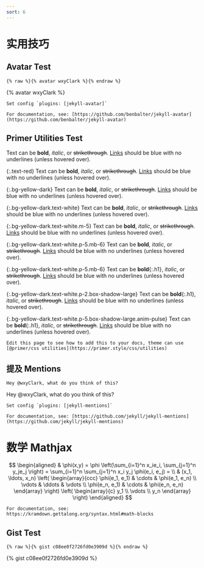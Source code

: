 ```yaml
---
sort: 6
---
```


# 实用技巧


## Avatar Test

```
{% raw %}{% avatar wxyClark %}{% endraw %}
```

{% avatar wxyClark %}

```tip
Set config `plugins: [jekyll-avatar]`

For documentation, see: [https://github.com/benbalter/jekyll-avatar](https://github.com/benbalter/jekyll-avatar)
```


## Primer Utilities Test

Text can be **bold**, _italic_, or ~~strikethrough~~. [Links](https://github.com) should be blue with no underlines (unless hovered over).

{:.text-red}
Text can be **bold**, _italic_, or ~~strikethrough~~. [Links](https://github.com) should be blue with no underlines (unless hovered over).

{:.bg-yellow-dark}
Text can be **bold**, _italic_, or ~~strikethrough~~. [Links](https://github.com) should be blue with no underlines (unless hovered over).

{:.bg-yellow-dark.text-white}
Text can be **bold**, _italic_, or ~~strikethrough~~. [Links](https://github.com) should be blue with no underlines (unless hovered over).

{:.bg-yellow-dark.text-white.m-5}
Text can be **bold**, _italic_, or ~~strikethrough~~. [Links](https://github.com) should be blue with no underlines (unless hovered over).

{:.bg-yellow-dark.text-white.p-5.mb-6}
Text can be **bold**, _italic_, or ~~strikethrough~~. [Links](https://github.com) should be blue with no underlines (unless hovered over).

{:.bg-yellow-dark.text-white.p-5.mb-6}
Text can be **bold**{:.h1}, _italic_, or ~~strikethrough~~. [Links](https://github.com) should be blue with no underlines (unless hovered over).

{:.bg-yellow-dark.text-white.p-2.box-shadow-large}
Text can be **bold**{:.h1}, _italic_, or ~~strikethrough~~. [Links](https://github.com) should be blue with no underlines (unless hovered over).

{:.bg-yellow-dark.text-white.p-5.box-shadow-large.anim-pulse}
Text can be **bold**{:.h1}, _italic_, or ~~strikethrough~~. [Links](https://github.com) should be blue with no underlines (unless hovered over).

```tip
Edit this page to see how to add this to your docs, theme can use [@primer/css utilities](https://primer.style/css/utilities)
```


## 提及 Mentions
```
Hey @wxyClark, what do you think of this?
```

Hey @wxyClark, what do you think of this?

```tip
Set config `plugins: [jekyll-mentions]`

For documentation, see: [https://github.com/jekyll/jekyll-mentions](https://github.com/jekyll/jekyll-mentions)
```


# 数学 Mathjax

$$
\begin{aligned}
& \phi(x,y) = \phi \left(\sum_{i=1}^n x_ie_i, \sum_{j=1}^n y_je_j \right)
= \sum_{i=1}^n \sum_{j=1}^n x_i y_j \phi(e_i, e_j) = \\
& (x_1, \ldots, x_n) \left( \begin{array}{ccc}
\phi(e_1, e_1) & \cdots & \phi(e_1, e_n) \\
\vdots & \ddots & \vdots \\
\phi(e_n, e_1) & \cdots & \phi(e_n, e_n)
\end{array} \right)
\left( \begin{array}{c}
y_1 \\
\vdots \\
y_n
\end{array} \right)
\end{aligned}
$$

```note
For documentation, see: https://kramdown.gettalong.org/syntax.html#math-blocks
```


## Gist Test

```
{% raw %}{% gist c08ee0f2726fd0e3909d %}{% endraw %}
```

{% gist c08ee0f2726fd0e3909d %}
